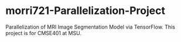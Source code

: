 # morri721-Parallelization-Project
Parallelization of MRI Image Segmentation Model via TensorFlow. This project is for CMSE401 at MSU.

